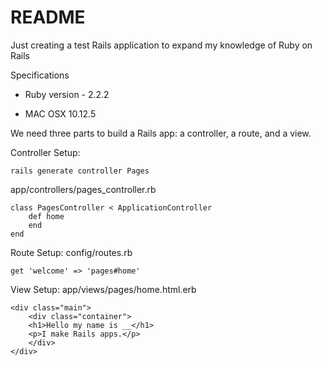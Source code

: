 # README

Just creating a test Rails application to expand my knowledge
of Ruby on Rails

Specifications

* Ruby version - 2.2.2

* MAC OSX 10.12.5

We need three parts to build a Rails app: a controller, a route, and a view.

Controller Setup:

`rails generate controller Pages`

app/controllers/pages_controller.rb
	
	class PagesController < ApplicationController
  		def home
  		end
	end

Route Setup:
config/routes.rb

	get 'welcome' => 'pages#home'

View Setup:
app/views/pages/home.html.erb

	<div class="main">
  		<div class="container">
    	<h1>Hello my name is __</h1>
    	<p>I make Rails apps.</p>
  		</div>
	</div>

